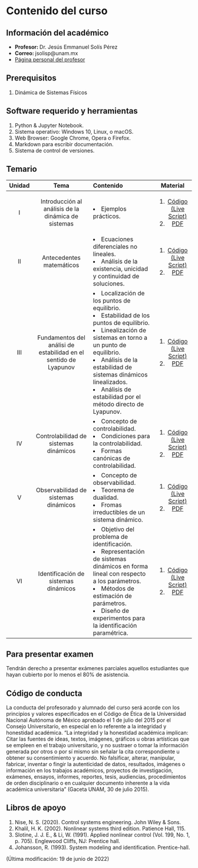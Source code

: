 # Contenido del curso


## Información del académico

<ul>
  <li> <b> Profesor: </b> Dr. Jesús Emmanuel Solís Pérez </li>
  <li> <b> Correo: </b> jsolisp@unam.mx </li>
  <li> <a href="https://jesolisp.github.io"> Página personal del profesor </a> </li>
</ul>

## Prerequisitos
<ol>
 <li> Dinámica de Sistemas Físicos </li>
</ol>

## Software requerido y herramientas
<ol>
 <li> Python & Jupyter Notebook. </li>
 <li> Sistema operativo: Windows 10, Linux, o macOS. </li>
 <li> Web Browser: Google Chrome, Opera o Firefox. </li>
 <li> Markdown para escribir documentación. </li>
 <li> Sistema de control de versiones. </li>
</ol>

## Temario

| **Unidad** | **Tema** | **Contenido** | **Material** |
|:---:|:---:|:---|:---:|
| I | Introducción al análisis de la dinámica de sistemas | <li>Ejemplos prácticos.</li> | <ol><li>[Código (Live Script)](JESP_01_Introduccion_analisis.ipynb)</li> <li>[PDF](pdf/.pdf)</li> </ol> |
| II | Antecedentes matemáticos | <li> Ecuaciones diferenciales no lineales. </li> <li> Análisis de la existencia, unicidad y continuidad de soluciones. </li> | <ol><li>[Código (Live Script)](JESP_02_Antecedentes_mat.ipynb)</li> <li>[PDF](pdf/.ipynb)</li> </ol> |
| III | Fundamentos del análisi de estabilidad en el sentido de Lyapunov | <li> Localización de los puntos de equilibrio. </li> <li> Estabilidad de los puntos de equilibrio. </li> <li> Linealización de sistemas en torno a un punto de equilibrio. </li> <li> Análisis de la estabilidad de sistemas dinámicos linealizados. </li> <li> Análisis de estabilidad por el método directo de Lyapunov. </li> | <ol><li>[Código (Live Script)](JESP_03_Fundamentos_estabilidad.ipynb)</li> <li>[PDF](pdf/.pdf)</li> </ol> |
| IV | Controlabilidad de sistemas dinámicos | <li> Concepto de controlabilidad. </li> <li> Condiciones para la controlabilidad. </li> <li> Formas canónicas de controlabilidad. </li> | <ol><li>[Código (Live Script)](JESP_04_Controlabilidad_sistemas.ipynb)</li> <li>[PDF](pdf/.pdf)</li> </ol> |
| V | Observabilidad de sistemas dinámicos | <li> Concepto de observabilidad. </li> <li> Teorema de dualidad. </li> <li> Fromas irreductibles de un sistema dinámico. </li> | <ol><li>[Código (Live Script)](JESP_05_Observabilidad_sistemas.ipynb)</li> <li>[PDF](pdf/.pdf)</li> </ol> |
| VI | Identificación de sistemas dinámicos | <li> Objetivo del problema de identificación. </li> <li> Representación de sistemas dinámicos en forma lineal con respecto a los parámetros. </li> <li> Métodos de estimación de parámetros. </li> <li> Diseño de experimentos para la identificación paramétrica. </li> | <ol><li>[Código (Live Script)](.ipynb)</li> <li>[PDF](pdf/.pdf)</li> </ol> |

## Para presentar examen
Tendrán derecho a presentar exámenes parciales aquellos estudiantes que hayan cubierto por lo menos el 80% de asistencia.

## Código de conducta
La conducta del profesorado y alumnado del curso será acorde con los principios y valores especificados en el Código de Ética de la Universidad Nacional Autónoma de México aprobado el 1 de julio del 2015 por el Consejo Universitario, en especial en lo referente a la integridad y honestidad académica. “La integridad y la honestidad académica implican: Citar las fuentes de ideas, textos, imágenes, gráficos u obras artı́sticas que se empleen en el trabajo universitario, y no sustraer o tomar la información generada por otros o por sı́ mismo sin señalar la cita correspondiente u obtener su consentimiento y acuerdo. No falsificar, alterar, manipular, fabricar, inventar o fingir la autenticidad de datos, resultados, imágenes o información en los trabajos académicos, proyectos de investigación, exámenes, ensayos, informes, reportes, tesis, audiencias, procedimientos de orden disciplinario o en cualquier documento inherente a la vida académica universitaria” (Gaceta UNAM, 30 de julio 2015).


## Libros de apoyo
<ol>
 <li> Nise, N. S. (2020). Control systems engineering. John Wiley & Sons. </li>
 <li> Khalil, H. K. (2002). Nonlinear systems third edition. Patience Hall, 115. </li>
 <li> Slotine, J. J. E., & Li, W. (1991). Applied nonlinear control (Vol. 199, No. 1, p. 705). Englewood Cliffs, NJ: Prentice hall. </li>
 <li> Johansson, R. (1993). System modeling and identification. Prentice-hall. </li>
</ol>


(Última modificación: 19 de junio de 2022)

